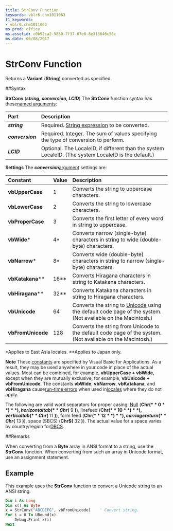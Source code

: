 ```yaml
---
title: StrConv Function
keywords: vblr6.chm1011063
f1_keywords:
- vblr6.chm1011063
ms.prod: office
ms.assetid: c0b92ca2-9850-7f37-07e0-8e313646c56c
ms.date: 06/08/2017
---
```



# StrConv Function



Returns a  **Variant** (**String**) converted as specified.

##Syntax

**StrConv** (**_string, conversion, LCID_**)
The  **StrConv** function syntax has these[named arguments](../../Glossary/vbe-glossary.md):


|**Part**|**Description**|
|:-----|:-----|
|**_string_**|Required. [String expression](../../Glossary/vbe-glossary.md) to be converted.|
|**_conversion_**|Required. [Integer](../../Glossary/vbe-glossary.md). The sum of values specifying the type of conversion to perform.|
|**_LCID_**|Optional. The LocaleID, if different than the system LocaleID. (The system LocaleID is the default.)|

 **Settings**
The  **_conversion_**[argument](../../Glossary/vbe-glossary.md) settings are:


|**Constant**|**Value**|**Description**|
|:-----|:-----|:-----|
|**vbUpperCase**|1|Converts the string to uppercase characters.|
|**vbLowerCase**|2|Converts the string to lowercase characters.|
|**vbProperCase**|3|Converts the first letter of every word in string to uppercase.|
|**vbWide***|4*|Converts narrow (single-byte) characters in string to wide (double-byte) characters.|
|**vbNarrow***|8*|Converts wide (double-byte) characters in string to narrow (single-byte) characters.|
|**vbKatakana****|16**|Converts Hiragana characters in string to Katakana characters.|
|**vbHiragana****|32**|Converts Katakana characters in string to Hiragana characters.|
|**vbUnicode**|64|Converts the string to [Unicode](../../Glossary/vbe-glossary.md) using the default code page of the system. (Not available on the Macintosh.)|
|**vbFromUnicode**|128|Converts the string from Unicode to the default code page of the system. (Not available on the Macintosh.)|

*Applies to East Asia locales.
**Applies to Japan only.

 **Note**  These [constants](../../Glossary/vbe-glossary.md) are specified by Visual Basic for Applications. As a result, they may be used anywhere in your code in place of the actual values. Most can be combined, for example, **vbUpperCase + vbWide**, except when they are mutually exclusive, for example, **vbUnicode + vbFromUnicode**. The constants **vbWide**, **vbNarrow**, **vbKatakana**, and **vbHiragana** cause[run-time errors](../../Glossary/vbe-glossary.md) when used in[locales](../../Glossary/vbe-glossary.md) where they do not apply.

The following are valid word separators for proper casing: [Null](../../Glossary/vbe-glossary.md) (**Chr$(** 0 **)**), horizontal tab (**Chr$(** 9 **)**), linefeed (**Chr$(** 10 **)**), vertical tab (**Chr$(** 11 **)**), form feed (**Chr$(** 12 **)**), carriage return (**Chr$(** 13 **)**), space (SBCS) (**Chr$(** 32 **)**). The actual value for a space varies by country/region for[DBCS](../../Glossary/vbe-glossary.md).

##Remarks

When converting from a  **Byte** array in ANSI format to a string, use the **StrConv** function. When converting from such an array in Unicode format, use an assignment statement.

## Example

This example uses the  **StrConv** function to convert a Unicode string to an ANSI string.


```vb
Dim i As Long
Dim x() As Byte
x = StrConv("ABCDEFG", vbFromUnicode)    ' Convert string.
For i = 0 To UBound(x)
    Debug.Print x(i)
Next

```


